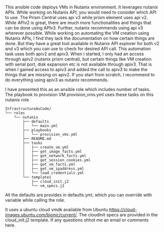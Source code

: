 This ansible code deploys VMs in Nutanix environment. It leverages nutanix APIs. While working on Nutanix API, you would need to consider which API to use. The Prism Central uses api v3 while prism element uses api v2. While APIv2 is great, there are much more functionalities and things that can be done using APIv3. Further, nutanix recommends using api v3 wherever possible.
While working on automating the VM creation using Nutanix APIs, I find they lack the documentation on how certain things are done. But they have a great tool available in Nutanix API explorer for both v2 and v3 which you can use to check for desired API call. This automation task uses both apiv2 and apiv3. When I started, I only had an access through apiv2 (nutanix prism central), but certain things like VM creation with serial port, disk expansion etc is not available through apiv3. That is when I gained access to apiv3 and added the call to apiv3 to make the things that are missing on apiv2. If you start from scratch, I recommend to do everything using apiv3 as nutanix recommends.

I have presented this as an ansible role which includes number of tasks. The playbook to provision VM provision_vms.yml uses these tasks on this nutanix role
```
InfrastructureAsCode/
└── roles
    └── nutanix
        ├── defaults
        │   └── main.yml
        ├── playbooks
        │   └── provision_vms.yml
        ├── README.md
        ├── tasks
        │   ├── create_vm.yml
        │   ├── get_image_facts.yml
        │   ├── get_network_facts.yml
        │   ├── get_session_cookies.yml
        │   ├── get_vm_facts.yml
        │   ├── get_vm_ipaddress.yml
        │   └── load_credentials.yml
        └── templates
            ├── cloud_init.j2
            └── vm_specs.j2
```
All the defaults are provides in defaults.yml, which you can override with variable while calling the role.

It uses a ubuntu cloud vmdk available from Ubuntu https://cloud-images.ubuntu.com/bionic/current/. The cloudInit specs are provided in the cloud_init.j2 template.
If any questions shhot me an email or comments here. 

